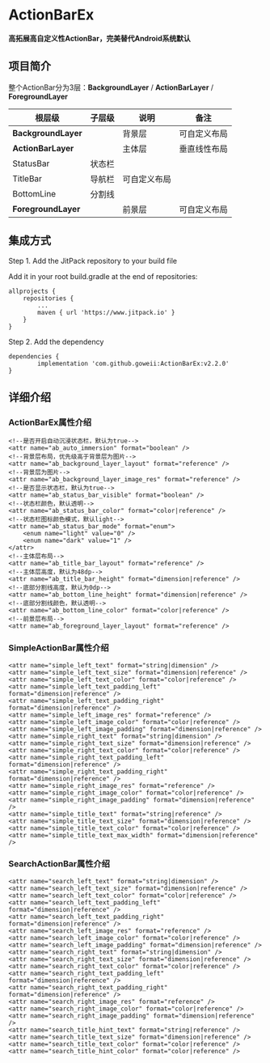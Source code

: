# ActionBarEx

**高拓展高自定义性ActionBar，完美替代Android系统默认**



## 项目简介

整个ActionBar分为3层：**BackgroundLayer** / **ActionBarLayer** / **ForegroundLayer**

根层级 | 子层级 | 说明 | 备注
---- | ---- | ---- | ----
**BackgroundLayer** |  | 背景层 | 可自定义布局
**ActionBarLayer** |  | 主体层 | 垂直线性布局
 | StatusBar | 状态栏 | 
 | TitleBar | 导航栏 | 可自定义布局
 | BottomLine | 分割线 | 
**ForegroundLayer** |  | 前景层 | 可自定义布局



## 集成方式

Step 1. Add the JitPack repository to your build file

Add it in your root build.gradle at the end of repositories:

	allprojects {
		repositories {
			...
			maven { url 'https://www.jitpack.io' }
		}
	}

Step 2. Add the dependency

	dependencies {
	        implementation 'com.github.goweii:ActionBarEx:v2.2.0'
	}



## 详细介绍

### ActionBarEx属性介绍

    <!--是否开启自动沉浸状态栏，默认为true-->
    <attr name="ab_auto_immersion" format="boolean" />
    <!--背景层布局，优先级高于背景层为图片-->
    <attr name="ab_background_layer_layout" format="reference" />
    <!--背景层为图片-->
    <attr name="ab_background_layer_image_res" format="reference" />
    <!--是否显示状态栏，默认为true-->
    <attr name="ab_status_bar_visible" format="boolean" />
    <!--状态栏颜色，默认透明-->
    <attr name="ab_status_bar_color" format="color|reference" />
    <!--状态栏图标颜色模式，默认light-->
    <attr name="ab_status_bar_mode" format="enum">
        <enum name="light" value="0" />
        <enum name="dark" value="1" />
    </attr>
    <!--主体层布局-->
    <attr name="ab_title_bar_layout" format="reference" />
    <!--主体层高度，默认为48dp-->
    <attr name="ab_title_bar_height" format="dimension|reference" />
    <!--底部分割线高度，默认为0dp-->
    <attr name="ab_bottom_line_height" format="dimension|reference" />
    <!--底部分割线颜色，默认透明-->
    <attr name="ab_bottom_line_color" format="color|reference" />
    <!--前景层布局-->
    <attr name="ab_foreground_layer_layout" format="reference" />

### SimpleActionBar属性介绍

    <attr name="simple_left_text" format="string|dimension" />
    <attr name="simple_left_text_size" format="dimension|reference" />
    <attr name="simple_left_text_color" format="color|reference" />
    <attr name="simple_left_text_padding_left" format="dimension|reference" />
    <attr name="simple_left_text_padding_right" format="dimension|reference" />
    <attr name="simple_left_image_res" format="reference" />
    <attr name="simple_left_image_color" format="color|reference" />
    <attr name="simple_left_image_padding" format="dimension|reference" />
    <attr name="simple_right_text" format="string|dimension" />
    <attr name="simple_right_text_size" format="dimension|reference" />
    <attr name="simple_right_text_color" format="color|reference" />
    <attr name="simple_right_text_padding_left" format="dimension|reference" />
    <attr name="simple_right_text_padding_right" format="dimension|reference" />
    <attr name="simple_right_image_res" format="reference" />
    <attr name="simple_right_image_color" format="color|reference" />
    <attr name="simple_right_image_padding" format="dimension|reference" />
    <attr name="simple_title_text" format="string|reference" />
    <attr name="simple_title_text_size" format="dimension|reference" />
    <attr name="simple_title_text_color" format="color|reference" />
    <attr name="simple_title_text_max_width" format="dimension|reference" />

### SearchActionBar属性介绍

    <attr name="search_left_text" format="string|dimension" />
    <attr name="search_left_text_size" format="dimension|reference" />
    <attr name="search_left_text_color" format="color|reference" />
    <attr name="search_left_text_padding_left" format="dimension|reference" />
    <attr name="search_left_text_padding_right" format="dimension|reference" />
    <attr name="search_left_image_res" format="reference" />
    <attr name="search_left_image_color" format="color|reference" />
    <attr name="search_left_image_padding" format="dimension|reference" />
    <attr name="search_right_text" format="string|dimension" />
    <attr name="search_right_text_size" format="dimension|reference" />
    <attr name="search_right_text_color" format="color|reference" />
    <attr name="search_right_text_padding_left" format="dimension|reference" />
    <attr name="search_right_text_padding_right" format="dimension|reference" />
    <attr name="search_right_image_res" format="reference" />
    <attr name="search_right_image_color" format="color|reference" />
    <attr name="search_right_image_padding" format="dimension|reference" />
    <attr name="search_title_hint_text" format="string|reference" />
    <attr name="search_title_text_size" format="dimension|reference" />
    <attr name="search_title_text_color" format="color|reference" />
    <attr name="search_title_hint_color" format="color|reference" />